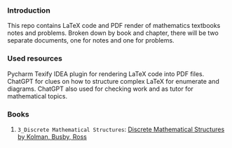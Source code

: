### Introduction

This repo contains LaTeX code and PDF render of mathematics textbooks notes and problems.
Broken down by book and chapter, there will be two separate documents, one for notes and one for problems.

### Used resources
Pycharm Texify IDEA plugin for rendering LaTeX code into PDF files.
ChatGPT for clues on how to structure complex LaTeX for enumerate and diagrams.
ChatGPT also used for checking work and as tutor for mathematical topics.

### Books
1. `3_Discrete Mathematical Structures`: [Discrete Mathematical Structures by Kolman, Busby, Ross](https://www.amazon.com/Discrete-Mathematical-Structures-Classics-Mathematics-dp-0134696441/dp/0134696441?_encoding=UTF8&me=&qid=1666041748&linkCode=sl1&tag=themathsorc0e-20&linkId=4afd56ba00680e9237fca07435dee05d&language=en_US&ref_=as_li_ss_tl)